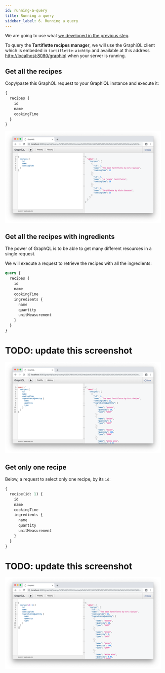 ```yaml
---
id: running-a-query
title: Running a query
sidebar_label: 6. Running a query
---
```


We are going to use what [we developed in the previous step](/docs/tutorial/write-your-resolvers).

To query the **Tartiflette recipes manager**, we will use the GraphiQL client which is embeded in `tartiflette-aiohttp` and available at this address [http://localhost:8080/graphiql](http://localhost:8080/graphiql) when your server is running.

## Get all the recipes

Copy/paste this GraphQL request to your GraphiQL instance and execute it:
```graphql
{
  recipes {
    id
    name
    cookingTime
  }
}
```

![All recipes](/docs/assets/query-all-recipes.png)

## Get all the recipes with ingredients

The power of GraphQL is to be able to get many different resources in a single request.

We will execute a request to retrieve the recipes with all the ingredients:
```graphql
query {
  recipes {
    id
    name
    cookingTime
    ingredients {
      name
      quantity
      unitMeasurement
    }
  }
}
```

# TODO: update this screenshot
![All recipes with ingredients](/docs/assets/query-all-recipes-with-ingredients.png)

## Get only one recipe

Below, a request to select only one recipe, by its `id`:
```graphql
{
  recipe(id: 1) {
    id
    name
    cookingTime
    ingredients {
      name
      quantity
      unitMeasurement
    }
  }
}
```

# TODO: update this screenshot
![Only one recipe](/docs/assets/query-one-recipe.png)
